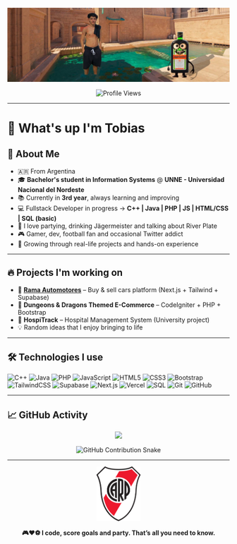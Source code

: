 <p align="center">
  <img src="banner.png" alt="@33Tobias Banner" width="1200"/>
</p>

<p align="center">
  <img src="https://komarev.com/ghpvc/?username=33Tobias&color=red" alt="Profile Views"/>
</p>

---

<h1>👋 What's up I'm Tobias </h1>

## 🚀 About Me

- 🇦🇷 From Argentina
- 🎓 **Bachelor's student in Information Systems** @ **UNNE - Universidad Nacional del Nordeste**
- 📚 Currently in **3rd year**, always learning and improving
- 💻 Fullstack Developer in progress → **C++ | Java | PHP | JS | HTML/CSS | SQL (basic)**
- 🎉 I love partying, drinking Jägermeister and talking about River Plate
- 🎮 Gamer, dev, football fan and occasional Twitter addict
- 🧠 Growing through real-life projects and hands-on experience

---

## 🔥 Projects I'm working on

- 🚗 [**Rama Automotores**](https://v0-rama-automotores-website.vercel.app/) – Buy & sell cars platform (Next.js + Tailwind + Supabase)
- 🛒 **Dungeons & Dragons Themed E-Commerce** – CodeIgniter + PHP + Bootstrap
- 🏥 **HospiTrack** – Hospital Management System (University project)
- 💡 Random ideas that I enjoy bringing to life

---

## 🛠️ Technologies I use

![C++](https://img.shields.io/badge/C++-00599C?style=for-the-badge&logo=cplusplus&logoColor=white)
![Java](https://img.shields.io/badge/Java-ED8B00?style=for-the-badge&logo=java&logoColor=white)
![PHP](https://img.shields.io/badge/PHP-777BB4?style=for-the-badge&logo=php&logoColor=white)
![JavaScript](https://img.shields.io/badge/JavaScript-F7DF1E?style=for-the-badge&logo=javascript&logoColor=black)
![HTML5](https://img.shields.io/badge/HTML5-E34F26?style=for-the-badge&logo=html5&logoColor=white)
![CSS3](https://img.shields.io/badge/CSS3-1572B6?style=for-the-badge&logo=css3&logoColor=white)
![Bootstrap](https://img.shields.io/badge/Bootstrap-563D7C?style=for-the-badge&logo=bootstrap&logoColor=white)
![TailwindCSS](https://img.shields.io/badge/TailwindCSS-06B6D4?style=for-the-badge&logo=tailwindcss&logoColor=white)
![Supabase](https://img.shields.io/badge/Supabase-3FCF8E?style=for-the-badge&logo=supabase&logoColor=white)
![Next.js](https://img.shields.io/badge/Next.js-000000?style=for-the-badge&logo=nextdotjs&logoColor=white)
![Vercel](https://img.shields.io/badge/Vercel-000000?style=for-the-badge&logo=vercel&logoColor=white)
![SQL](https://img.shields.io/badge/SQL-4479A1?style=for-the-badge&logo=mysql&logoColor=white)
![Git](https://img.shields.io/badge/Git-F05032?style=for-the-badge&logo=git&logoColor=white)
![GitHub](https://img.shields.io/badge/GitHub-181717?style=for-the-badge&logo=github&logoColor=white)

---

## 📈 GitHub Activity

<p align="center">
  <img src="https://github-readme-stats.vercel.app/api?username=33Tobias&show_icons=true&theme=tokyonight" />
</p>

<p align="center">
  <picture>
    <source media="(prefers-color-scheme: dark)" srcset="https://33tobias.github.io/33Tobias/github-snake-dark.svg" />
    <source media="(prefers-color-scheme: light)" srcset="https://33tobias.github.io/33Tobias/github-snake.svg" />
    <img alt="GitHub Contribution Snake" src="https://33tobias.github.io/33Tobias/github-snake.svg" width="1000" />
  </picture>
</p>

---

<p align="center">
  <img src="river.png" alt="River Plate Logo" width="100"/>
</p>

<p align="center"><b>🎮❤️⚽️ I code, score goals and party. That’s all you need to know. </b></p>

<!---
33Tobias/Profile is a special repo because its README.md is shown on my profile.
--->
